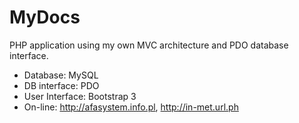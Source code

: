 # MyDocs
PHP application using my own MVC architecture and PDO database interface. 
* Database: MySQL
* DB interface: PDO
* User Interface: Bootstrap 3
* On-line: http://afasystem.info.pl, http://in-met.url.ph
